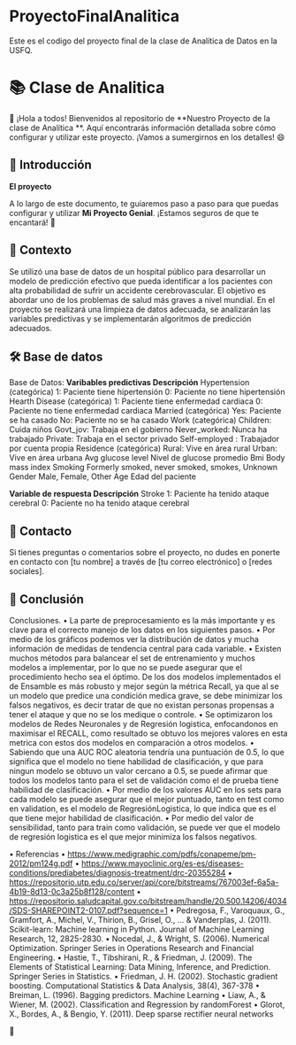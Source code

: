 # ProyectoFinalAnalitica
Este es el codigo del proyecto final de la clase de Analítica de Datos en la USFQ.
# 📚 Clase de Analitica

👋 ¡Hola a todos! Bienvenidos al repositorio de **Nuestro Proyecto de la clase de Analítica **. Aquí encontrarás información detallada sobre cómo configurar y utilizar este proyecto. ¡Vamos a sumergirnos en los detalles! 😄

## 📖 Introducción

**El proyecto** 

A lo largo de este documento, te guiaremos paso a paso para que puedas configurar y utilizar **Mi Proyecto Genial**. ¡Estamos seguros de que te encantará! 💖

## 🚀 Contexto

Se utilizó una base de datos de un hospital público para desarrollar un modelo de predicción efectivo que pueda identificar a los pacientes con alta probabilidad de sufrir un accidente cerebrovascular. El objetivo es abordar uno de los problemas de salud más graves a nivel mundial. En el proyecto se realizará una limpieza de datos adecuada, se analizarán las variables predictivas y se implementarán algoritmos de predicción adecuados.

## 🛠️ Base de datos

Base de Datos:
**Varibables predictivas	Descripción**
Hypertension (categórica)	1: Paciente tiene hipertensión
0: Paciente no tiene hipertensión
Hearth Disease (categórica)	1: Paciente tiene enfermedad cardiaca 0: Paciente no tiene enfermedad cardiaca
Married (categórica)	Yes: Paciente se ha casado
No: Paciente no se ha casado
Work (categórica)	Children: Cuida niños Govt_jov: Trabaja en el gobierno Never_worked: Nunca ha trabajado Private: Trabaja en el sector privado Self-employed : Trabajador por cuenta propia
Residence (categórica)	Rural: Vive en área rural 
Urban: Vive en área urbana
Avg glucose level	Nivel de glucose promedio
Bmi	Body mass index
Smoking	Formerly smoked, never smoked, smokes, Unknown
Gender	Male, Female, Other
Age	Edad del paciente

**Variable de respuesta	Descripción**
Stroke	1: Paciente ha tenido ataque cerebral 
0: Paciente no ha tenido ataque cerebral



## 🤝 Contacto

Si tienes preguntas o comentarios sobre el proyecto, no dudes en ponerte en contacto con [tu nombre] a través de [tu correo electrónico] o [redes sociales].



## 🎉 Conclusión
Conclusiones.
•	La parte de preprocesamiento es la más importante y es clave para el correcto manejo de los datos en los siguientes pasos.
•	Por medio de los gráficos podemos ver la distribución de datos y mucha información de medidas de tendencia central para cada variable. 
•	Existen muchos métodos para balancear el set de entrenamiento y muchos modelos a implementar, por lo que no se puede asegurar que el procedimiento hecho sea el óptimo. De los dos modelos implementados el de Ensamble es más robusto y mejor según la métrica Recall, ya que al se un modelo que predice una condición medica grave, se debe minimizar los falsos negativos, es decir tratar de que no existan personas propensas a tener el ataque y que no se los medique o controle.
•	Se optimizaron los modelos de Redes Neuronales y de Regresión logistica, enfocandonos en maximisar el RECALL, como resultado se obtuvo los mejores valores en esta metrica con estos dos modelos en comparación a otros modelos.
•	Sabiendo que una AUC ROC aleatoria tendría una puntuación de 0.5, lo que significa que el modelo no tiene habilidad de clasificación, y que para ningun modelo se obtuvo un valor cercano a 0.5, se puede afirmar que todos los modelos tanto para el set de validación como el de prueba tiene habilidad de clasificación.
•	Por medio de los valores AUC en los sets para cada modelo se puede asegurar que el mejor puntuado, tanto en test como en validation, es el modelo de RegresiónLogistica, lo que indica que es el que tiene mejor habilidad de clasificación.
•	Por medio del valor de sensibilidad, tanto para train como validación, se puede ver que el modelo de regresión logistica es el que mejor minimiza los falsos negativos.


• Referencias
•	https://www.medigraphic.com/pdfs/conapeme/pm-2012/pm124g.pdf
•	https://www.mayoclinic.org/es-es/diseases-conditions/prediabetes/diagnosis-treatment/drc-20355284
•	https://repositorio.utp.edu.co/server/api/core/bitstreams/767003ef-6a5a-4b19-8d13-0c3a25b8f128/content
•	https://repositorio.saludcapital.gov.co/bitstream/handle/20.500.14206/4034/SDS-SHAREPOINT2-0107.pdf?sequence=1
•	Pedregosa, F., Varoquaux, G., Gramfort, A., Michel, V., Thirion, B., Grisel, O., ... & Vanderplas, J. (2011). Scikit-learn: Machine learning in Python. Journal of Machine Learning Research, 12, 2825-2830.
•	Nocedal, J., & Wright, S. (2006). Numerical Optimization. Springer Series in Operations Research and Financial Engineering.
•	Hastie, T., Tibshirani, R., & Friedman, J. (2009). The Elements of Statistical Learning: Data Mining, Inference, and Prediction. Springer Series in Statistics.
•	Friedman, J. H. (2002). Stochastic gradient boosting. Computational Statistics & Data Analysis, 38(4), 367-378
•	Breiman, L. (1996). Bagging predictors. Machine Learning
•	Liaw, A., & Wiener, M. (2002). Classification and Regression by randomForest
•	Glorot, X., Bordes, A., & Bengio, Y. (2011). Deep sparse rectifier neural networks

     



 🥳
